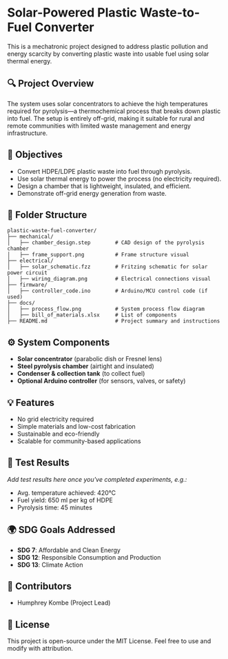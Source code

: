 # Solar-Powered Plastic Waste-to-Fuel Converter

This is a mechatronic project designed to address plastic pollution and energy scarcity by converting plastic waste into usable fuel using solar thermal energy.

## 🔍 Project Overview

The system uses solar concentrators to achieve the high temperatures required for pyrolysis—a thermochemical process that breaks down plastic into fuel. The setup is entirely off-grid, making it suitable for rural and remote communities with limited waste management and energy infrastructure.

## 🎯 Objectives

- Convert HDPE/LDPE plastic waste into fuel through pyrolysis.
- Use solar thermal energy to power the process (no electricity required).
- Design a chamber that is lightweight, insulated, and efficient.
- Demonstrate off-grid energy generation from waste.

## 📂 Folder Structure

```
plastic-waste-fuel-converter/
├── mechanical/
│   ├── chamber_design.step        # CAD design of the pyrolysis chamber
│   ├── frame_support.png          # Frame structure visual
├── electrical/
│   ├── solar_schematic.fzz        # Fritzing schematic for solar power circuit
│   ├── wiring_diagram.png         # Electrical connections visual
├── firmware/
│   ├── controller_code.ino        # Arduino/MCU control code (if used)
├── docs/
│   ├── process_flow.png           # System process flow diagram
│   ├── bill_of_materials.xlsx     # List of components
├── README.md                      # Project summary and instructions
```

## ⚙️ System Components

- **Solar concentrator** (parabolic dish or Fresnel lens)
- **Steel pyrolysis chamber** (airtight and insulated)
- **Condenser & collection tank** (to collect fuel)
- **Optional Arduino controller** (for sensors, valves, or safety)

## 💡 Features

- No grid electricity required
- Simple materials and low-cost fabrication
- Sustainable and eco-friendly
- Scalable for community-based applications

## 🧪 Test Results

*Add test results here once you've completed experiments, e.g.:*

- Avg. temperature achieved: 420°C
- Fuel yield: 650 ml per kg of HDPE
- Pyrolysis time: 45 minutes

## 🌍 SDG Goals Addressed

- **SDG 7**: Affordable and Clean Energy
- **SDG 12**: Responsible Consumption and Production
- **SDG 13**: Climate Action

## 🤝 Contributors

- Humphrey Kombe (Project Lead)

## 📄 License

This project is open-source under the MIT License. Feel free to use and modify with attribution.